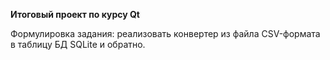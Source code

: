 **Итоговый проект по курсу Qt**

Формулировка задания: реализовать конвертер из файла CSV-формата в таблицу БД SQLite и обратно.
